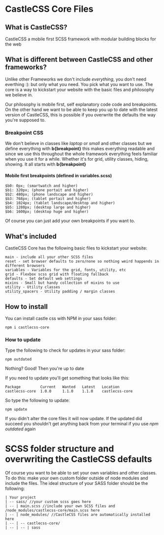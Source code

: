 # CastleCSS Core Files

## What is CastleCSS?
CastleCSS a mobile first SCSS framework with modular building blocks for the web

## What is different between CastleCSS and other frameworks?
Unlike other Frameworks we don't include *everything*, you don't need everthing :): but only what you need. 
You pick what you want to use. The core is a way to kickstart your website with the basic files and philosophy we believe in.

Our philosophy is mobile first, self explanatory code code and breakpoints. On the other hand we want to be able to keep you up to date with the latest version of CastleCSS, this is possible if you overwrite the defaults the way you're supposed to.

### Breakpoint CSS
We don't believe in classes like *laptop* or *small* and other classes but we define everything with **b{breakpoint}** this makes everything readable and since we use this throughout the whole framework everything feels familiar when you use it for a while. Whether it's for grid, utility classes, hiding, showing. It all starts with **b{breakpoint}**

#### Mobile first breakpoints (defined in variables.scss)
	$b0: 0px; (smartwatch and higher)
	$b1: 320px; (phone portait and higher)
	$b2: 480px; (phone landscape and higher)
	$b3: 768px; (tablet portait and higher)
	$b4: 1024px; (tablet landscape/desktop and higher)
	$b5: 1280px; (desktop large and higher)
	$b6: 1600px; (desktop huge and higher)
	
Of course you can just add your own breakpoints if you want to.

## What's included
CastleCSS Core has the following basic files to kickstart your website:


	main - include all your other SCSS files
	reset - set browser defaults to zero/none so nothing weird happends in different browsers
	variables - Variables for the grid, fonts, utility, etc
	grid - Flexbox scss grid with floating fallback
	defaults - Set default web settings
	mixins - Small but handy collection of mixins to use
	utility - Utility classes
	utility_spacers - Utility padding / margin classes

## How to install
You can install castle css with NPM in your sass folder:

	npm i castlecss-core
	
### How to update
Type the following to check for updates in your sass folder:
	
	npm outdated
	

Nothing? Good! Then you're up to date

If you need to update you'll get something that looks like this:

	Package         Current   Wanted   Latest   Location
	castlecss-core  1.0.0     1.1.0	   1.1.0    castlecss-core

So type the following to update:

	npm update

If you didn't alter the core files it will now update.
If the updated did succeed you shouldn't get anything back from your terminal if you use *npm outdated* again

# SCSS folder structure and overwriting the CastleCSS defaults
Of course you want to be able to set your own variables and other classes. To do this: make your own custom folder outside of node modules and include the files. The ideal structure of your SASS folder should be the following:

	| Your project
	| -- sass/ //your custom scss goes here
	| -- | main.scss //include your own SCSS files and /node_modules/castlecss-core/main.scss here
	| -- | node_modules/ //CastleCSS files are automatically installed here
	| -- | -- castlecss-core/
	| -- | -- | sass 
